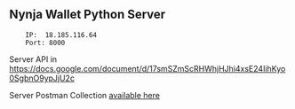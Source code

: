 ## Nynja Wallet Python Server


```Text    
    IP:  18.185.116.64
    Port: 8000
```


Server API in https://docs.google.com/document/d/17smSZmScRHWhjHJhi4xsE24IihKyo0SgbnO9ypJjU2c


Server Postman Collection [available here](https://github.com/ne-luboff/NynjaWalletPy/blob/master/admin/NynjaWalletPy.postman_collection)
